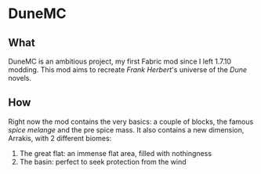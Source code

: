 # DuneMC

## What
DuneMC is an ambitious project, my first Fabric mod since I left 1.7.10 modding.
This mod aims to recreate _Frank Herbert_'s universe of the _Dune_ novels.

## How
Right now the mod contains the very basics: a couple of blocks, the famous _spice
melange_ and the pre spice mass. It also contains a new dimension, Arrakis, with
2 different biomes:
1. The great flat: an immense flat area, filled with nothingness
2. The basin: perfect to seek protection from the wind